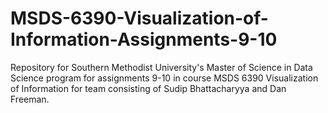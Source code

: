 # MSDS-6390-Visualization-of-Information-Assignments-9-10
Repository for Southern Methodist University's Master of Science in Data Science program for assignments 9-10 in course MSDS 6390 Visualization of Information for team consisting of Sudip Bhattacharyya and Dan Freeman. 
